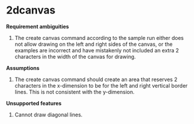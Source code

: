 # 2dcanvas

__Requirement ambiguities__
1. The create canvas command according to the sample run either does not allow drawing on the left and right sides of
the canvas, or the examples are incorrect and have mistakenly not included an extra 2 characters in the width of the
canvas for drawing.

__Assumptions__
1. The create canvas command should create an area that reserves 2 characters in the x-dimension to be for the left and
right vertical border lines. This is not consistent with the y-dimension.

__Unsupported features__
1. Cannot draw diagonal lines.